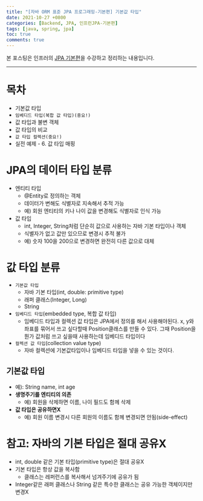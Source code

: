 ```yaml
---
title: "[자바 ORM 표준 JPA 프로그래밍-기본편] 기본값 타입"
date: 2021-10-27 +0800
categories: [Backend, JPA, 인프런JPA-기본편]
tags: [java, spring, jpa]
toc: true
comments: true
---
```


본 포스팅은 인프러의 [JPA 기본편](https://www.inflearn.com/course/ORM-JPA-Basic#)을 수강하고 정리하는 내용입니다.

<hr>

# 목차
- 기본값 타입
- `임베디드 타입(복합 값 타입)(중요!)`
- 값 타입과 불변 객체
- 값 타입의 비교
- `값 타입 컬렉션(중요!)`
- 실전 예제 - 6. 값 타입 매핑

# JPA의 데이터 타입 분류
- 엔티티 타입
  - @Entity로 정의하는 객체
  - 데이터가 변해도 식별자로 지속해서 추적 가능
  - 예) 회원 엔티티의 키나 나이 값을 변경해도 식별자로 인식 가능
- 값 타입
  - int, Integer, String처럼 단순히 값으로 사용하는 자바 기본 타입이나 객체
  - 식별자가 없고 값만 있으므로 변경시 추적 불가
  - 예) 숫자 100을 200으로 변경하면 완전히 다른 값으로 대체

# 값 타입 분류
- `기본값 타입`
  - 자바 기본 타입(int, double: primitive type)
  - 래퍼 클래스(Integer, Long)
  - String
- `임베디드 타입`(embedded type, 복합 값 타입)
  - 임베디드 타입과 컬렉션 값 타입은 JPA에서 정의를 해서 사용해야된다. x, y와 좌표를 묶어서 쓰고 싶다할때 Position클래스를 만들 수 있다. 그때 Position을 뭔가 값처럼 쓰고 싶을때 사용하는데 임베디드 타입이다
- `컬렉션 값 타입`(collection value type)
  - 자바 컬렉션에 기본값타입이나 임베디드 타입을 넣을 수 있는 것이다.

## 기본값 타입
- 예): String name, int age
- <b>생명주기를 엔티티의 의존</b>
  - 예) 회원을 삭제하면 이름, 나이 필드도 함께 삭제
- <b>값 타입은 공유하면X</b>
  - 예) 회원 이름 변경시 다른 회원의 이름도 함께 변경되면 안됨(side-effect)

# 참고: 자바의 기본 타입은 절대 공유X
- int, double 같은 기본 타입(primitive type)은 절대 공유X
- 기본 타입은 항상 값을 복사함
  - 클래스는 레퍼런스를 복사해서 넘겨주기에 공유가 됨
- Integer같은 래퍼 클래스나 String 같은 특수한 클래스는 공유 가능한 객체이지만 변경X
